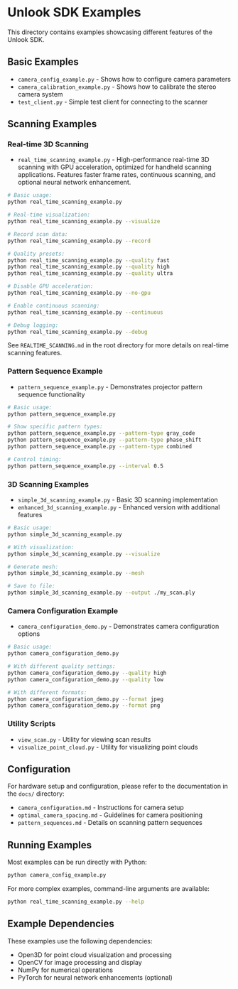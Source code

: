 # Unlook SDK Examples

This directory contains examples showcasing different features of the Unlook SDK.

## Basic Examples

- `camera_config_example.py` - Shows how to configure camera parameters
- `camera_calibration_example.py` - Shows how to calibrate the stereo camera system
- `test_client.py` - Simple test client for connecting to the scanner

## Scanning Examples

### Real-time 3D Scanning

- `real_time_scanning_example.py` - High-performance real-time 3D scanning with GPU acceleration, optimized for handheld scanning applications. Features faster frame rates, continuous scanning, and optional neural network enhancement.

```bash
# Basic usage:
python real_time_scanning_example.py

# Real-time visualization:
python real_time_scanning_example.py --visualize

# Record scan data:
python real_time_scanning_example.py --record

# Quality presets:
python real_time_scanning_example.py --quality fast
python real_time_scanning_example.py --quality high
python real_time_scanning_example.py --quality ultra

# Disable GPU acceleration:
python real_time_scanning_example.py --no-gpu

# Enable continuous scanning:
python real_time_scanning_example.py --continuous

# Debug logging:
python real_time_scanning_example.py --debug
```

See `REALTIME_SCANNING.md` in the root directory for more details on real-time scanning features.

### Pattern Sequence Example

- `pattern_sequence_example.py` - Demonstrates projector pattern sequence functionality

```bash
# Basic usage:
python pattern_sequence_example.py

# Show specific pattern types:
python pattern_sequence_example.py --pattern-type gray_code
python pattern_sequence_example.py --pattern-type phase_shift
python pattern_sequence_example.py --pattern-type combined

# Control timing:
python pattern_sequence_example.py --interval 0.5
```

### 3D Scanning Examples

- `simple_3d_scanning_example.py` - Basic 3D scanning implementation
- `enhanced_3d_scanning_example.py` - Enhanced version with additional features

```bash
# Basic usage:
python simple_3d_scanning_example.py

# With visualization:
python simple_3d_scanning_example.py --visualize

# Generate mesh:
python simple_3d_scanning_example.py --mesh

# Save to file:
python simple_3d_scanning_example.py --output ./my_scan.ply
```

### Camera Configuration Example

- `camera_configuration_demo.py` - Demonstrates camera configuration options

```bash
# Basic usage:
python camera_configuration_demo.py

# With different quality settings:
python camera_configuration_demo.py --quality high
python camera_configuration_demo.py --quality low

# With different formats:
python camera_configuration_demo.py --format jpeg
python camera_configuration_demo.py --format png
```

### Utility Scripts

- `view_scan.py` - Utility for viewing scan results
- `visualize_point_cloud.py` - Utility for visualizing point clouds

## Configuration

For hardware setup and configuration, please refer to the documentation in the `docs/` directory:

- `camera_configuration.md` - Instructions for camera setup
- `optimal_camera_spacing.md` - Guidelines for camera positioning
- `pattern_sequences.md` - Details on scanning pattern sequences

## Running Examples

Most examples can be run directly with Python:

```bash
python camera_config_example.py
```

For more complex examples, command-line arguments are available:

```bash
python real_time_scanning_example.py --help
```

## Example Dependencies

These examples use the following dependencies:

- Open3D for point cloud visualization and processing
- OpenCV for image processing and display
- NumPy for numerical operations
- PyTorch for neural network enhancements (optional)